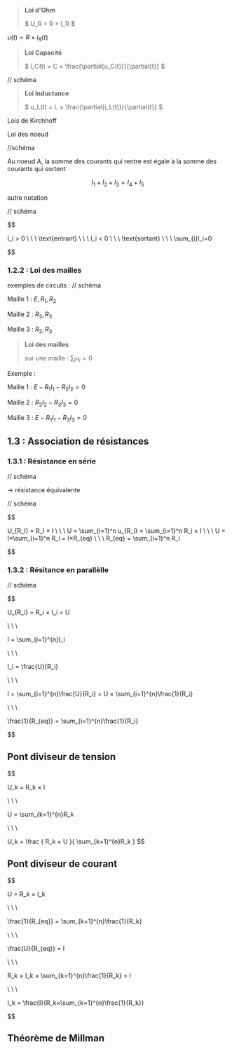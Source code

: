 > **Loi d'Ohm**
> 
> $ U_R = R × I_R $
> 
 $u(t) = R × i_R(t)$ 

> **Loi Capacité**
> 
> $ i_C(t) = C × \frac{\partial{u_C(t)}}{\partial{t}} $

// schéma

> **Loi Inductance**
> 
> $ u_L(t) = L × \frac{\partial{i_L(t)}}{\partial{t}} $


Lois de Kirchhoff

Loi des noeud

//schéma

Au noeud A, la somme des courants qui rentre est égale à la somme des courants qui sortent

$$
I_1 + I_2 + I_3 = I_4 + I_5
$$

autre notation 

// schéma

$$

I_i > 0 \ \ \ \text{entrant}
\\ \ \\
I_i < 0 \ \ \ \text{sortant}
\\ \ \\
\sum_{i}I_i=0

$$

### 1.2.2 : Loi des mailles

exemples de circuits : 
// schéma



Maille 1 : $E,R_1,R_2$

Maille 2 : $R_2,R_3$

Maille 3 : $R_2,R_3$

> **Loi des mailles** 
>
> sur une maille : $\sum_{i}u_i=0$

Exemple : 

Maille 1 : $E-R_1I_1-R_2I_2=0$

Maille 2 : $R_2I_2-R_3I_3=0$ 

Maille 3 : $E-R_1I_1-R_3I_3=0$ 



## 1.3 : Association de résistances

### 1.3.1 : Résistance en série

// schéma

-> résistance équivalente

// schéma

$$

U_{R_I} = R_I × I
\\ \ \\
U = \sum_{i=1}^n u_{R_i} = \sum_{i=1}^n R_i × I
\\ \ \\
U =  I×\sum_{i=1}^n R_i = I×R_{eq}
\\ \ \\
R_{eq} = \sum_{i=1}^n R_i

$$

### 1.3.2 : Résitance en parallèlle

// schéma

$$

U_{R_i} = R_i × I_i = U

\\ \ \\

I = \sum_{i=1}^{n}I_i

\\ \ \\

I_i = \frac{U}{R_i}

\\ \ \\

I = \sum_{i=1}^{n}\frac{U}{R_i} = U × \sum_{i=1}^{n}\frac{1}{R_i}

\\ \ \\

\frac{1}{R_{eq}} = \sum_{i=1}^{n}\frac{1}{R_i}

$$

## Pont diviseur de tension

$$ 

U_k = R_k × I

\\ \ \\

U = \sum_{k=1}^{n}R_k

\\ \ \\

U_k = \frac { R_k × U }{ \sum_{k=1}^{n}R_k }
$$

## Pont diviseur de courant

$$ 

U = R_k × I_k

\\ \ \\

\frac{1}{R_{eq}} = \sum_{k=1}^{n}\frac{1}{R_k}

\\ \ \\

\frac{U}{R_{eq}} = I

\\ \ \\

R_k × I_k × \sum_{k=1}^{n}\frac{1}{R_k} = I

\\ \ \\

I_k = \frac{I}{R_k×\sum_{k=1}^{n}\frac{1}{R_k}}

$$

## Théorème de Millman
